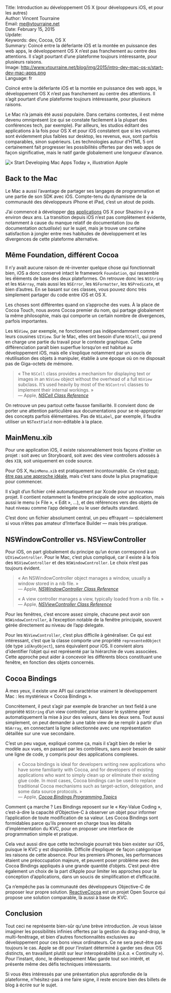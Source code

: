 Title:    Introduction au développement OS X (pour développeurs iOS, et pour les autres)  
Author:   Vincent Tourraine  
Email:    me@vtourraine.net  
Date:     February 15, 2015  
Update:   
Keywords: dev, Cocoa, OS X  
Summary:  Coincé entre la déferlante iOS et la montée en puissance des web  apps, le développement OS X n’est pas franchement au centre des attentions. Il s’agit pourtant d’une plateforme toujours intéressante, pour plusieurs raisons.  
Image:    http://www.vtourraine.net/blog/img/2015/intro-dev-mac-os-x/start-dev-mac-apps.png  
Language: fr  

Coincé entre la déferlante iOS et la montée en puissance des web  apps, le développement OS X n’est pas franchement au centre des attentions. Il s’agit pourtant d’une plateforme toujours intéressante, pour plusieurs raisons.

Le Mac n’a jamais été aussi populaire. Dans certains contextes, il est même devenu omniprésent (ce qui se constate facilement à la plupart des conférences tech, par exemple). Par ailleurs, les studios éditant des applications à la fois pour OS X et pour iOS constatent que si les volumes sont évidemment plus faibles sur desktop, les revenus, eux, sont parfois comparables, sinon supérieurs. Les technologies autour d’HTML 5 ont certainement fait progresser les possibilités offertes par des web apps de façon significative, mais le natif garde globalement une longueur d’avance.

![« Start Developing Mac Apps Today », illustration Apple][Start dev Mac apps]

## Back to the Mac

Le Mac a aussi l’avantage de partager ses langages de programmation et une partie de son SDK avec iOS. Compte-tenu du dynamisme de la communauté des développeurs iPhone et iPad, c’est un atout de poids. 

J’ai commencé à développer [des](https://itunes.apple.com/app/papership/id686459498?mt=12) [applications](https://itunes.apple.com/app/hivebench-lab-notebook/id959923353?mt=12) OS X pour Shazino il y a environ deux ans. La transition depuis iOS n’est pas complètement évidente, notamment à cause du manque relatif de documentation (ou de documentation *actualisée*) sur le sujet, mais je trouve une certaine satisfaction à jongler entre mes habitudes de développement et les divergences de cette plateforme alternative.


## Même Foundation, différent Cocoa

Il n’y avait aucune raison de ré-inventer quelque chose qui fonctionnait bien, iOS a donc conservé intact le framework `Foundation`, qui rassemble les éléments de base des deux plateformes. On retrouve donc les `NSString` et les `NSArray`, mais aussi les `NSError`, les `NSFormatter`, les `NSPredicate`, et bien d’autres. En se basant sur ces classes, vous pouvez donc très simplement partager du code entre iOS et OS X.

Les choses sont différentes quand on s’approche des vues. À la place de Cocoa Touch, nous avons Cocoa premier du nom, qui partage globalement la même philosophie, mais qui comporte un certain nombre de divergences, parfois importantes.

Les `NSView`, par exemple, ne fonctionnent pas indépendamment comme leurs cousines `UIView`. Sur le Mac, elles ont besoin d’une `NSCell`, qui prend en charge une partie du travail pour le contexte graphique. Cette différenciation paraît bien superflue lorsqu’on est habitué au développement iOS, mais elle s’explique notamment par un soucis de réutilisation des objets à manipuler, établie à une époque où on ne disposait pas de Giga-octets de mémoire.

> « The `NSCell` class provides a mechanism for displaying text or images in an `NSView` object without the overhead of a full `NSView` subclass. It’s used heavily by most of the `NSControl` classes to implement their internal workings. »  
> — Apple, [_NSCell Class Reference_](https://developer.apple.com/library/mac/documentation/Cocoa/Reference/ApplicationKit/Classes/NSCell_Class/)

On retrouve un peu partout cette fausse familiarité. Il convient donc de porter une attention particulière aux documentations pour se ré-approprier des concepts parfois élémentaires. Pas de `NSLabel`, par exemple, il faudra utiliser un `NSTextField` non-éditable à la place.


## MainMenu.xib

Pour une application iOS, il existe raisonnablement trois façons d’initier un projet : soit avec un Storyboard, soit avec des view controllers adossés à des `XIB`, soit uniquement en code source.

Pour OS X, `MainMenu.xib` est pratiquement incontournable. Ce n’est [peut-être pas une approche idéale](https://www.mikeash.com/pyblog/friday-qa-2013-04-05-windows-and-window-controllers.html), mais c’est sans doute la plus pragmatique pour commencer.

Il s’agit d’un fichier créé automatiquement par Xcode pour un nouveau projet. Il contient notamment la fenêtre principale de votre application, mais aussi le menu (« File », « Edit », …), et des références vers des objets de haut niveau comme l’app delegate ou le user defaults standard.

C’est donc un fichier absolument central, un peu effrayant — spécialement si vous n’êtes pas amateur d’Interface Builder — mais très pratique.


## NSWindowController vs. NSViewController

Pour iOS, on part globalement du principe qu’un écran correspond à un `UIViewController`. Pour le Mac, c’est plus compliqué, car il existe à la fois des `NSViewController` et des `NSWindowController`. Le choix n’est pas toujours évident. 

> « An NSWindowController object manages a window, usually a window stored in a nib file. »  
> — Apple, [_NSWindowController Class Reference_](https://developer.apple.com/library/mac/documentation/Cocoa/Reference/ApplicationKit/Classes/NSWindowController_Class/)  
>  
> « A view controller manages a view, typically loaded from a nib file. »  
> — Apple, [_NSViewController Class Reference_](https://developer.apple.com/library/mac/documentation/Cocoa/Reference/NSViewController_Class/)

Pour les fenêtres, c’est encore assez simple, chacune peut avoir son `NSWindowController`, à l’exception notable de la fenêtre principale, souvent gérée directement au niveau de l’app delegate. 

Pour les `NSViewController`, c’est plus difficile à généraliser.  Ce qui est intéressant, c’est que la classe comporte une propriété `representedObject` (de type `id`/`AnyObject`), sans équivalent pour iOS. Il convient alors d’identifier l’objet qui est représenté par la hiérarchie de vues associées. Cette approche peut aider à concevoir les différents blocs constituant une fenêtre, en fonction des objets concernés.


## Cocoa Bindings

À mes yeux, il existe une API qui caractérise vraiment le développement Mac : les mystérieux « Cocoa Bindings ». 

Concrètement, il peut s’agir par exemple de brancher un text field à une propriété `NSString` d’un view controller, pour laisser le système gérer automatiquement la mise à jour des valeurs, dans les deux sens. Tout aussi simplement, on peut demander à une table view de se remplir à partir d’un `NSArray`, en connectant la ligne sélectionnée avec une représentation détaillée sur une vue secondaire.

C’est un peu vague, expliqué comme ça, mais il s’agit bien de relier le modèle aux vues, en passant par les contrôleurs, sans avoir besoin de saisir une ligne de code, y compris pour des applications complexes.

> « Cocoa bindings is ideal for developers writing new applications who have some familiarity with Cocoa, and for developers of existing applications who want to simply clean up or eliminate their existing glue code. In most cases, Cocoa bindings can be used to replace traditional Cocoa mechanisms such as target-action, delegation, and some data source protocols. »  
> — Apple, [_Cocoa Bindings Programming Topics_](https://developer.apple.com/library/mac/documentation/Cocoa/Conceptual/CocoaBindings/CocoaBindings.html)

Comment ça marche ? Les Bindings reposent sur le « Key-Value Coding », c’est-à-dire la capacité d’Objective-C à observer un objet pour informer l’application de toute modification de sa valeur. Les Cocoa Bindings sont formidables parce qu’ils prennent en charge tous les détails d’implémentation du KVC, pour en proposer une interface de programmation simple et pratique. 

Cela veut aussi dire que cette technologie pourrait très bien exister sur iOS, puisque le KVC y est disponible. Difficile d’expliquer de façon catégorique les raisons de cette absence. Pour les premiers iPhones, les performances étaient une préoccupation majeure, et peuvent poser problème avec des Cocoa Bindings appliqués à une grande quantité d’objets. C’est peut-être également un choix de la part d’Apple pour limiter les approches pour la conception d’applications, dans un soucis de simplification et d’efficacité.

Ça n’empêche pas la communauté des développeurs Objective-C de proposer leur propre solution. [ReactiveCocoa](https://github.com/ReactiveCocoa/ReactiveCocoa) est un projet Open Source qui propose une solution comparable, là aussi à base de KVC.


## Conclusion

Tout ceci ne représente bien-sûr qu’une brève introduction. Je vous laisse imaginer les possibilités infinies offertes par la gestion du drag-and-drop, le multi-fenêtrage, et bien d’autres fonctionnalités exclusives au développement pour ces bons vieux ordinateurs. Ce ne sera peut-être pas toujours le cas. Apple se dit pour l’instant déterminé à garder ses deux OS distincts, en travaillant plutôt sur leur interopérabilité (_a.k.a._ « Continuity »). Pour l’instant, donc, le développement Mac garde tout son intérêt, et présente même des défis techniques intéressants. 

Si vous êtes intéressés par une présentation plus approfondie de la plateforme, n’hésitez-pas à me faire signe, il reste encore bien des billets de blog à écrire sur le sujet.


[Start dev Mac apps]: http://www.vtourraine.net/blog/img/2015/intro-dev-mac-os-x/start-dev-mac-apps.png  
